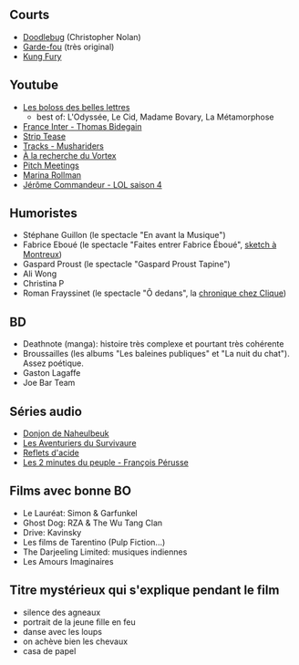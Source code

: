 Courts
------
* [Doodlebug](https://www.youtube.com/watch?v=gfBwOdsHaWI) (Christopher Nolan)
* [Garde-fou](https://www.dailymotion.com/video/xchpac_garde-fou_shortfilms) (très original)
* [Kung Fury](https://www.youtube.com/watch?v=bS5P_LAqiVg)


Youtube
-------
* [Les boloss des belles lettres](https://www.youtube.com/channel/UC32vOdZp-NN4eZZhJrUNR6w)
    * best of: L'Odyssée, Le Cid, Madame Bovary, La Métamorphose
* [France Inter - Thomas Bidegain](https://www.youtube.com/results?search_query=thomas+bidegain)
* [Strip Tease](https://www.youtube.com/c/StripTeaseTVFR)
* [Tracks - Mushariders](https://www.youtube.com/watch?v=2BbkVWeRMb0)
* [À la recherche du Vortex](https://www.youtube.com/watch?v=_Vv1bj7Zz4k)
* [Pitch Meetings](https://www.youtube.com/@PitchMeetings)
* [Marina Rollman](https://www.youtube.com/watch?v=uPL3tNlObE4)
* [Jérôme Commandeur - LOL saison 4](https://www.youtube.com/watch?v=sfNdJpZR81Y&pp=ygUVbG9sIGplcm9tZSBjb21tYW5kZXVy)


Humoristes
----------
* Stéphane Guillon (le spectacle "En avant la Musique")
* Fabrice Eboué (le spectacle "Faites entrer Fabrice Éboué", [sketch à Montreux](https://www.youtube.com/watch?v=tMnKtPMt8As&pp=ygUYZmFicmljZSBlYm91w6kgIG1vbnRyZXV4))
* Gaspard Proust (le spectacle "Gaspard Proust Tapine")
* Ali Wong
* Christina P
* Roman Frayssinet (le spectacle "Ô dedans", la [chronique chez Clique](https://www.youtube.com/watch?v=7tIcndlgm7o&list=PLAo5WPr3qmhQe29Y3ZvQZHJmBFX7UhmrL))


BD
---
* Deathnote (manga): histoire très complexe et pourtant très cohérente
* Broussailles (les albums "Les baleines publiques" et "La nuit du chat"). Assez poétique.
* Gaston Lagaffe
* Joe Bar Team


Séries audio
------------
* [Donjon de Naheulbeuk](http://www.penofchaos.com/warham/download/)
* [Les Aventuriers du Survivaure](https://www.knarfworld.net/episodes.html)
* [Reflets d'acide](https://www.refletsdacide.com/episodes/)
* [Les 2 minutes du peuple - François Pérusse](https://snolli.fr/?page=2minutes&cat=introduction)



Films avec bonne BO
-------------------
* Le Lauréat: Simon & Garfunkel
* Ghost Dog: RZA & The Wu Tang Clan
* Drive: Kavinsky
* Les films de Tarentino (Pulp Fiction...)
* The Darjeeling Limited: musiques indiennes
* Les Amours Imaginaires


Titre mystérieux qui s'explique pendant le film
-----------------------------------------------
* silence des agneaux
* portrait de la jeune fille en feu
* danse avec les loups
* on achève bien les chevaux
* casa de papel

